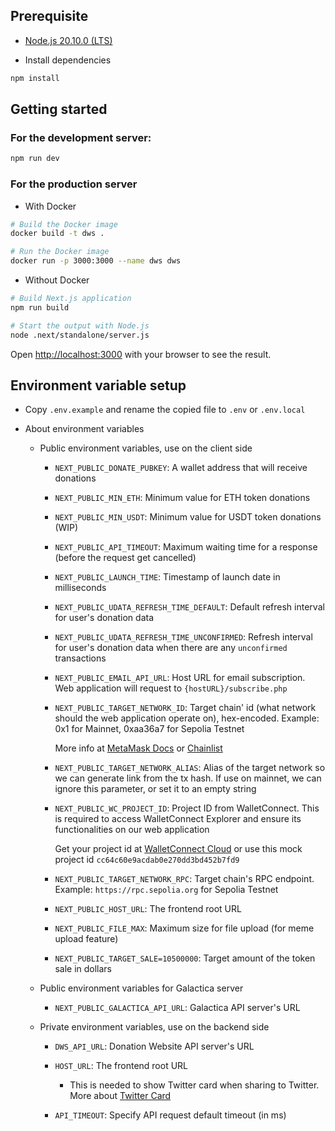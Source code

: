 ## Prerequisite

- [Node.js 20.10.0 (LTS)](https://nodejs.org/en)

- Install dependencies

```bash
npm install
```

## Getting started

### For the development server:

```bash
npm run dev
```

### For the production server

- With Docker

```bash
# Build the Docker image
docker build -t dws .

# Run the Docker image
docker run -p 3000:3000 --name dws dws
```

- Without Docker

```bash
# Build Next.js application
npm run build

# Start the output with Node.js
node .next/standalone/server.js
```

Open [http://localhost:3000](http://localhost:3000) with your browser to see the result.

## Environment variable setup

- Copy `.env.example` and rename the copied file to `.env` or `.env.local`

- About environment variables

  - Public environment variables, use on the client side

    - `NEXT_PUBLIC_DONATE_PUBKEY`: A wallet address that will receive donations
    - `NEXT_PUBLIC_MIN_ETH`: Minimum value for ETH token donations
    - `NEXT_PUBLIC_MIN_USDT`: Minimum value for USDT token donations (WIP)
    - `NEXT_PUBLIC_API_TIMEOUT`: Maximum waiting time for a response (before the request get cancelled)
    - `NEXT_PUBLIC_LAUNCH_TIME`: Timestamp of launch date in milliseconds
    - `NEXT_PUBLIC_UDATA_REFRESH_TIME_DEFAULT`: Default refresh interval for user's donation data
    - `NEXT_PUBLIC_UDATA_REFRESH_TIME_UNCONFIRMED`: Refresh interval for user's donation data when there are any `unconfirmed` transactions
    - `NEXT_PUBLIC_EMAIL_API_URL`: Host URL for email subscription. Web application will request to `{hostURL}/subscribe.php`
    - `NEXT_PUBLIC_TARGET_NETWORK_ID`: Target chain' id (what network should the web application operate on), hex-encoded. Example: 0x1 for Mainnet, 0xaa36a7 for Sepolia Testnet

      More info at [MetaMask Docs](https://docs.metamask.io/wallet/how-to/connect/detect-network/#chain-ids) or [Chainlist](https://chainid.network/)

    - `NEXT_PUBLIC_TARGET_NETWORK_ALIAS`: Alias of the target network so we can generate link from the tx hash. If use on mainnet, we can ignore this parameter, or set it to an empty string

    - `NEXT_PUBLIC_WC_PROJECT_ID`: Project ID from WalletConnect. This is required to access WalletConnect Explorer and ensure its functionalities on our web application

      Get your project id at [WalletConnect Cloud](https://cloud.walletconnect.com/app) or use this mock project id `cc64c60e9acdab0e270dd3bd452b7fd9`

    - `NEXT_PUBLIC_TARGET_NETWORK_RPC`: Target chain's RPC endpoint. Example: `https://rpc.sepolia.org` for Sepolia Testnet

    - `NEXT_PUBLIC_HOST_URL`: The frontend root URL

    - `NEXT_PUBLIC_FILE_MAX`: Maximum size for file upload (for meme upload feature)

    - `NEXT_PUBLIC_TARGET_SALE=10500000`: Target amount of the token sale in dollars

  - Public environment variables for Galactica server

    - `NEXT_PUBLIC_GALACTICA_API_URL`: Galactica API server's URL

  - Private environment variables, use on the backend side

    - `DWS_API_URL`: Donation Website API server's URL

    - `HOST_URL`: The frontend root URL

      - This is needed to show Twitter card when sharing to Twitter. More about [Twitter Card](https://developer.twitter.com/en/docs/twitter-for-websites/cards/overview/abouts-cards)

    - `API_TIMEOUT`: Specify API request default timeout (in ms)
